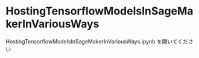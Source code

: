 # HostingTensorflowModelsInSageMakerInVariousWays
HostingTensorflowModelsInSageMakerInVariousWays.ipynb を開いてください
